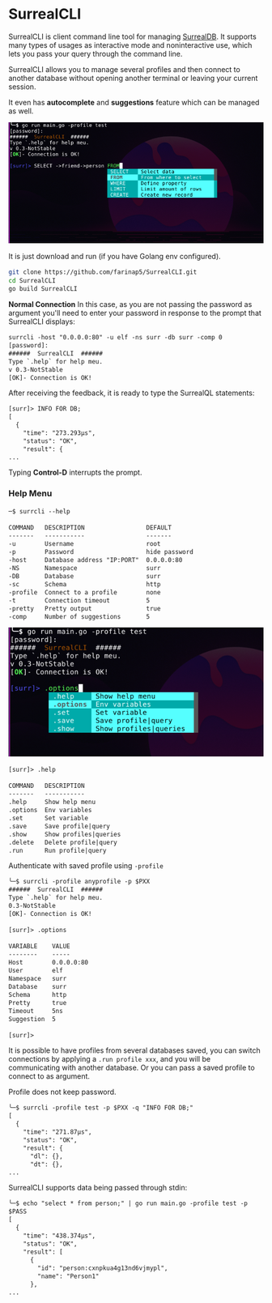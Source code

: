 # SurrealCLI

SurrealCLI is client command line tool for managing [SurrealDB](https://surrealdb.com/). It supports many types of usages as interactive mode and noninteractive use, which lets you pass your query through the command line.

SurrealCLI allows you to manage several profiles and then connect to another database without opening another terminal or leaving your current session.

It even has **autocomplete** and **suggestions** feature which can be managed as well.

![img.png](img/img.png)

It is just download and run (if you have Golang env configured).
```bash
git clone https://github.com/farinap5/SurrealCLI.git
cd SurrealCLI
go build SurrealCLI
```
**Normal Connection**
In this case, as you are not passing the password as argument you'll need to enter your password in response to the prompt that SurrealCLI displays:
```
surrcli -host "0.0.0.0:80" -u elf -ns surr -db surr -comp 0              
[password]: 
######  SurrealCLI  ######
Type `.help` for help meu.
v 0.3-NotStable
[OK]- Connection is OK!
```
After receiving the feedback, it is ready to type the SurrealQL statements:
```
[surr]> INFO FOR DB;
[
  {
    "time": "273.293µs",
    "status": "OK",
    "result": {
...
```
Typing **Control-D** interrupts the prompt.

### Help Menu
```
─$ surrcli --help

COMMAND   DESCRIPTION                 DEFAULT
-------   -----------                 -------
-u        Username                    root
-p        Password                    hide password
-host     Database address "IP:PORT"  0.0.0.0:80
-NS       Namespace                   surr
-DB       Database                    surr
-sc       Schema                      http
-profile  Connect to a profile        none
-t        Connection timeout          5
-pretty   Pretty output               true
-comp     Number of suggestions       5
```

![img.png](img/img1.png)

```
[surr]> .help

COMMAND   DESCRIPTION
-------   -----------
.help     Show help menu
.options  Env variables
.set      Set variable
.save     Save profile|query
.show     Show profiles|queries
.delete   Delete profile|query
.run      Run profile|query
```


Authenticate with saved profile using `-profile`
```
╰─$ surrcli -profile anyprofile -p $PXX
######  SurrealCLI  ######
Type `.help` for help meu.
0.3-NotStable
[OK]- Connection is OK!

[surr]> .options

VARIABLE    VALUE
--------    -----
Host        0.0.0.0:80
User        elf
Namespace   surr
Database    surr
Schema      http
Pretty      true
Timeout     5ns
Suggestion  5

[surr]> 
```

It is possible to have profiles from several databases saved, you can switch connections by applying a `.run profile xxx`, and you will be communicating with another database. Or you can pass a saved profile to connect to as argument.

Profile does not keep password.
```
╰─$ surrcli -profile test -p $PXX -q "INFO FOR DB;"
[
  {
    "time": "271.87µs",
    "status": "OK",
    "result": {
      "dl": {},
      "dt": {},
...
```

SurrealCLI supports data being passed through stdin:
```
╰─$ echo "select * from person;" | go run main.go -profile test -p $PASS
[
  {
    "time": "438.374µs",
    "status": "OK",
    "result": [
      {
        "id": "person:cxnpkua4g13nd6vjmypl",
        "name": "Person1"
      },
...
```